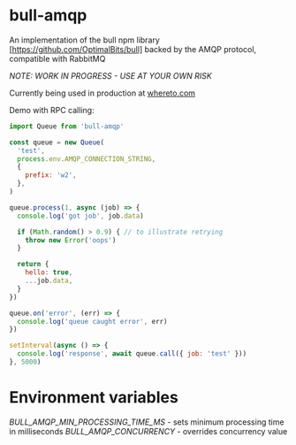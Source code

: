 # bull-amqp

An implementation of the bull npm library [https://github.com/OptimalBits/bull] backed by the AMQP protocol, compatible with RabbitMQ

*NOTE: WORK IN PROGRESS - USE AT YOUR OWN RISK*

Currently being used in production at [whereto.com](https://whereto.com "WhereTo.com")

Demo with RPC calling:

```javascript
import Queue from 'bull-amqp'

const queue = new Queue(
  'test',
  process.env.AMQP_CONNECTION_STRING,
  {
    prefix: 'w2',
  },
)

queue.process(1, async (job) => {
  console.log('got job', job.data)

  if (Math.random() > 0.9) { // to illustrate retrying
    throw new Error('oops')
  }

  return {
    hello: true,
    ...job.data,
  }
})

queue.on('error', (err) => {
  console.log('queue caught error', err)
})

setInterval(async () => {
  console.log('response', await queue.call({ job: 'test' }))
}, 5000)

```

# Environment variables

*BULL_AMQP_MIN_PROCESSING_TIME_MS* - sets minimum processing time in milliseconds
*BULL_AMQP_CONCURRENCY* - overrides concurrency value
